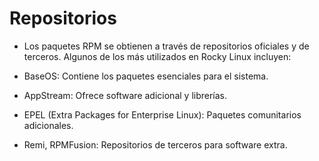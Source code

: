 # Repositorios

* Los paquetes RPM se obtienen a través de repositorios oficiales y de terceros. Algunos de los más utilizados en Rocky Linux incluyen:

* BaseOS: Contiene los paquetes esenciales para el sistema.

* AppStream: Ofrece software adicional y librerías.

* EPEL (Extra Packages for Enterprise Linux): Paquetes comunitarios adicionales.

* Remi, RPMFusion: Repositorios de terceros para software extra.
